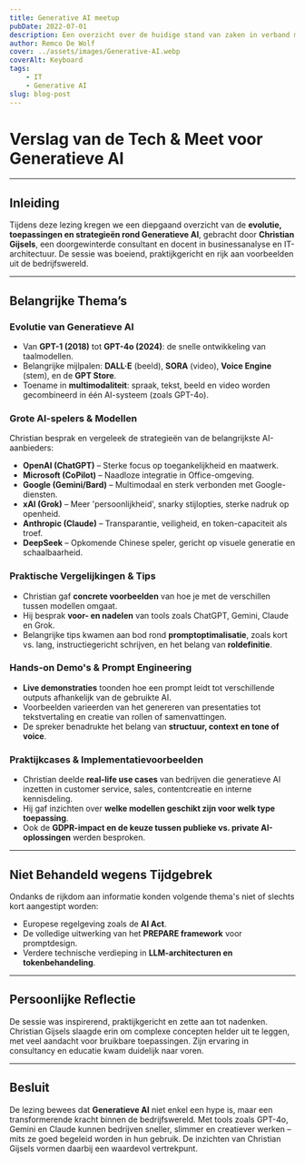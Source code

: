 ```yaml
---
title: Generative AI meetup 
pubDate: 2022-07-01
description: Een overzicht over de huidige stand van zaken in verband met AI en praktische voorbeelden.
author: Remco De Wolf
cover: ../assets/images/Generative-AI.webp
coverAlt: Keyboard
tags:
    - IT
    - Generative AI
slug: blog-post
---
```

# Verslag van de Tech & Meet voor Generatieve AI
---

## Inleiding

Tijdens deze lezing kregen we een diepgaand overzicht van de **evolutie, toepassingen en strategieën rond Generatieve AI**, gebracht door **Christian Gijsels**, een doorgewinterde consultant en docent in businessanalyse en IT-architectuur. De sessie was boeiend, praktijkgericht en rijk aan voorbeelden uit de bedrijfswereld.

---

## Belangrijke Thema’s

### Evolutie van Generatieve AI

- Van **GPT-1 (2018)** tot **GPT-4o (2024)**: de snelle ontwikkeling van taalmodellen.
- Belangrijke mijlpalen: **DALL·E** (beeld), **SORA** (video), **Voice Engine** (stem), en de **GPT Store**.
- Toename in **multimodaliteit**: spraak, tekst, beeld en video worden gecombineerd in één AI-systeem (zoals GPT-4o).

### Grote AI-spelers & Modellen

Christian besprak en vergeleek de strategieën van de belangrijkste AI-aanbieders:

- **OpenAI (ChatGPT)** – Sterke focus op toegankelijkheid en maatwerk.
- **Microsoft (CoPilot)** – Naadloze integratie in Office-omgeving.
- **Google (Gemini/Bard)** – Multimodaal en sterk verbonden met Google-diensten.
- **xAI (Grok)** – Meer 'persoonlijkheid', snarky stijlopties, sterke nadruk op openheid.
- **Anthropic (Claude)** – Transparantie, veiligheid, en token-capaciteit als troef.
- **DeepSeek** – Opkomende Chinese speler, gericht op visuele generatie en schaalbaarheid.

### Praktische Vergelijkingen & Tips

- Christian gaf **concrete voorbeelden** van hoe je met de verschillen tussen modellen omgaat.
- Hij besprak **voor- en nadelen** van tools zoals ChatGPT, Gemini, Claude en Grok.
- Belangrijke tips kwamen aan bod rond **promptoptimalisatie**, zoals kort vs. lang, instructiegericht schrijven, en het belang van **roldefinitie**.

### Hands-on Demo's & Prompt Engineering

- **Live demonstraties** toonden hoe een prompt leidt tot verschillende outputs afhankelijk van de gebruikte AI.
- Voorbeelden varieerden van het genereren van presentaties tot tekstvertaling en creatie van rollen of samenvattingen.
- De spreker benadrukte het belang van **structuur, context en tone of voice**.

### Praktijkcases & Implementatievoorbeelden

- Christian deelde **real-life use cases** van bedrijven die generatieve AI inzetten in customer service, sales, contentcreatie en interne kennisdeling.
- Hij gaf inzichten over **welke modellen geschikt zijn voor welk type toepassing**.
- Ook de **GDPR-impact en de keuze tussen publieke vs. private AI-oplossingen** werden besproken.

---

## Niet Behandeld wegens Tijdgebrek

Ondanks de rijkdom aan informatie konden volgende thema's niet of slechts kort aangestipt worden:

- Europese regelgeving zoals de **AI Act**.
- De volledige uitwerking van het **PREPARE framework** voor promptdesign.
- Verdere technische verdieping in **LLM-architecturen en tokenbehandeling**.

---

## Persoonlijke Reflectie

De sessie was inspirerend, praktijkgericht en zette aan tot nadenken. Christian Gijsels slaagde erin om complexe concepten helder uit te leggen, met veel aandacht voor bruikbare toepassingen. Zijn ervaring in consultancy en educatie kwam duidelijk naar voren.

---

## Besluit

De lezing bewees dat **Generatieve AI** niet enkel een hype is, maar een transformerende kracht binnen de bedrijfswereld. Met tools zoals GPT-4o, Gemini en Claude kunnen bedrijven sneller, slimmer en creatiever werken – mits ze goed begeleid worden in hun gebruik. De inzichten van Christian Gijsels vormen daarbij een waardevol vertrekpunt.
